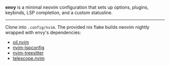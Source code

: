 **envy** is a minimal neovim configuration that sets up options, plugins, keybinds, LSP completion, and a custom statusline.

---
Clone into `.config/nvim`. The provided nix flake builds neovim nightly wrapped with envy's dependencies:
- [oil.nvim](https://github.com/stevearc/oil.nvim)
- [nvim-lspconfig](https://github.com/neovim/nvim-lspconfig)
- [nvim-treesitter](https://github.com/nvim-treesitter/nvim-treesitter)
- [telescope.nvim](https://github.com/nvim-telescope/telescope.nvim)
